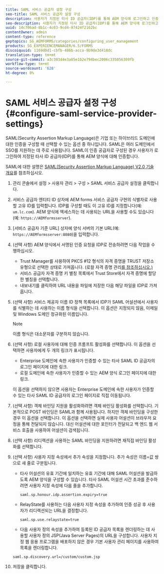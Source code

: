 ```yaml
---
title: SAML 서비스 공급자 설정 구성
seo-title: SAML 서비스 공급자 설정 구성
description: 사용자가 지정된 타사 ID 공급자(IDP)를 통해 AEM 양식에 로그인하고 인증할 수 있도록 SAML 서비스 공급자 설정을 구성할 수 있습니다.
seo-description: 사용자가 지정된 타사 ID 공급자(IDP)를 통해 AEM 양식에 로그인하고 인증할 수 있도록 SAML 서비스 공급자 설정을 구성할 수 있습니다.
uuid: 14c706ad-8b1c-4c03-9cd4-97424f2162bc
contentOwner: admin
content-type: reference
geptopics: SG_AEMFORMS/categories/configuring_user_management
products: SG_EXPERIENCEMANAGER/6.5/FORMS
discoiquuid: 1169d0d1-cbfb-486b-acca-9b9de3d410dc
translation-type: tm+mt
source-git-commit: a3c303d4e3a85e1b2e794bec2006c335056309fb
workflow-type: tm+mt
source-wordcount: '628'
ht-degree: 0%

---
```



# SAML 서비스 공급자 설정 구성{#configure-saml-service-provider-settings}

SAML(Security Assertion Markup Language)은 기업 또는 하이브리드 도메인에 대한 인증을 구성할 때 선택할 수 있는 옵션 중 하나입니다. SAML은 여러 도메인에서 SSO를 지원하는 데 주로 사용됩니다. SAML이 인증 공급자로 구성된 경우 사용자가 로그인하여 지정된 타사 ID 공급자(IDP)를 통해 AEM 양식에 대해 인증합니다.

SAML에 대한 설명은 [SAML(Security Assertion Markup Language) V2.0 기술 개요](https://www.oasis-open.org/committees/download.php/20645/sstc-saml-tech-overview-2%200-draft-10.pdf)를 참조하십시오.

1. 관리 콘솔에서 설정 > 사용자 관리 > 구성 > SAML 서비스 공급자 설정을 클릭합니다.
1. 서비스 공급자 엔티티 ID 상자에 AEM forms 서비스 공급자 구현의 식별자로 사용할 고유 ID를 입력합니다. IDP를 구성할 때도 이 고유 ID를 지정합니다(예: `um.lc.com`). AEM 양식에 액세스하는 데 사용되는 URL을 사용할 수도 있습니다(예: `https://AEMformsserver`).
1. [서비스 공급자 기준 URL] 상자에 양식 서버의 기본 URL(예: `https://AEMformsserver:8080`)을 입력합니다.
1. (선택 사항) AEM 양식에서 서명된 인증 요청을 IDP로 전송하려면 다음 작업을 수행하십시오.

   * Trust Manager를 사용하여 PKCS #12 형식의 자격 증명을 TRUST 저장소 유형으로 선택한 상태로 가져옵니다. (로컬 자격 증명 관리[를 참조하십시오.)](/help/forms/using/admin-help/local-credentials.md#managing-local-credentials)
   * 서비스 공급자 자격 증명 키 별칭 목록에서 Trust Store에서 자격 증명에 할당한 별칭을 선택합니다.
   * 내보내기를 클릭하여 URL 내용을 파일에 저장한 다음 해당 파일을 IDP로 가져옵니다.

1. (선택 사항) 서비스 제공자 이름 ID 정책 목록에서 IDP가 SAML 어설션에서 사용자를 식별하는 데 사용하는 이름 형식을 선택합니다. 이 옵션은 지정되지 않음, 이메일 및 Windows 도메인 정규화된 이름입니다.

   >[!NOTE]
   >
   >이름 형식은 대소문자를 구분하지 않습니다.

1. (선택 사항) 로컬 사용자에 대해 인증 프롬프트 활성화를 선택합니다. 이 옵션을 선택하면 사용자에게 두 개의 링크가 표시됩니다.

   * Enterprise 도메인에 속한 사용자가 인증할 수 있는 타사 SAML ID 공급자의 로그인 페이지에 대한 링크.
   * 로컬 도메인에 속한 사용자가 인증할 수 있는 AEM 양식 로그인 페이지에 대한 링크.

   이 옵션을 선택하지 않으면 사용자는 Enterprise 도메인에 속한 사용자가 인증할 수 있는 타사 SAML ID 공급자의 로그인 페이지로 직접 이동됩니다.

1. (선택 사항) 객체 바인딩 지원을 활성화하려면 객체 바인딩 활성화를 선택합니다. 기본적으로 POST 바인딩은 SAML과 함께 사용됩니다. 하지만 객체 바인딩을 구성한 경우 이 옵션을 선택합니다. 이 옵션을 선택하면 실제 사용자 어설션이 브라우저 요청을 통해 전달되지 않습니다. 대신 어설션에 대한 포인터가 전달되고 백 엔드 웹 서비스 호출을 사용하여 어설션이 검색됩니다.
1. (선택 사항) 리디렉션을 사용하는 SAML 바인딩을 지원하려면 재직접 바인딩 활성화를 선택합니다.
1. (선택 사항) 사용자 지정 속성에서 추가 속성을 지정합니다. 추가 속성은 이름=값 쌍으로 새 줄로 구분됩니다.

   * 타사 어설션의 유효 기간에 일치하는 유효 기간에 대해 SAML 어설션을 발급하도록 AEM 양식을 구성할 수 있습니다. 타사 SAML 어설션 시간 초과를 준수하려면 사용자 지정 속성에 다음 줄을 추가합니다.

      `saml.sp.honour.idp.assertion.expiry=true`

   * RelayState를 사용하는 다음 사용자 지정 속성을 추가하여 인증 성공 후 사용자가 리디렉션되는 URL을 결정합니다.

      `saml.sp.use.relaystate=true`

   * 다음 사용자 정의 속성을 추가하여 등록된 ID 공급자 목록을 렌더링하는 데 사용할 사용자 정의 JSP(Java Server Pages)의 URL을 구성합니다. 사용자 지정 웹 응용 프로그램을 배포하지 않은 경우 기본 사용자 관리 페이지를 사용하여 목록을 렌더링합니다.

   `saml.sp.discovery.url=/custom/custom.jsp`

1. 저장을 클릭합니다.

